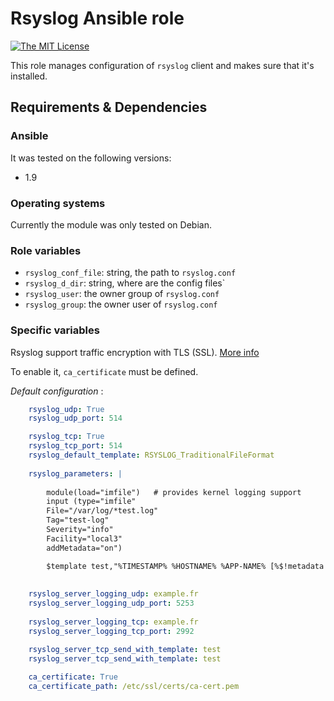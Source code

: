 # Rsyslog Ansible role

[![The MIT License](https://img.shields.io/badge/license-MIT-orange.svg?style=flat-square)](http://opensource.org/licenses/MIT)

This role manages configuration of `rsyslog` client and makes sure that it's installed.

## Requirements & Dependencies

### Ansible
It was tested on the following versions:
 * 1.9

### Operating systems

Currently the module was only tested on Debian.

### Role variables

 * `rsyslog_conf_file`: string, the path to `rsyslog.conf`
 * `rsyslog_d_dir`: string, where are the config files`
 * `rsyslog_user`: the owner group of `rsyslog.conf`
 * `rsyslog_group`: the owner user of `rsyslog.conf`


### Specific variables

Rsyslog support traffic encryption with TLS (SSL). [More info](http://www.rsyslog.com/doc/v8-stable/tutorials/tls_cert_summary.html)

To enable it, `ca_certificate` must be defined.

*Default configuration* :
```yaml
    rsyslog_udp: True
    rsyslog_udp_port: 514

    rsyslog_tcp: True
    rsyslog_tcp_port: 514
    rsyslog_default_template: RSYSLOG_TraditionalFileFormat
    
    rsyslog_parameters: |
    
        module(load="imfile")   # provides kernel logging support
    	input (type="imfile"
		File="/var/log/*test.log"
		Tag="test-log"
		Severity="info"
		Facility="local3"
		addMetadata="on")

    	$template test,"%TIMESTAMP% %HOSTNAME% %APP-NAME% [%$!metadata!filename%]: %msg%\n"
	
    
    rsyslog_server_logging_udp: example.fr
    rsyslog_server_logging_udp_port: 5253
    
    rsyslog_server_logging_tcp: example.fr
    rsyslog_server_logging_tcp_port: 2992

    rsyslog_server_tcp_send_with_template: test
    rsyslog_server_tcp_send_with_template: test
    
    ca_certificate: True
    ca_certificate_path: /etc/ssl/certs/ca-cert.pem
    
```

  
